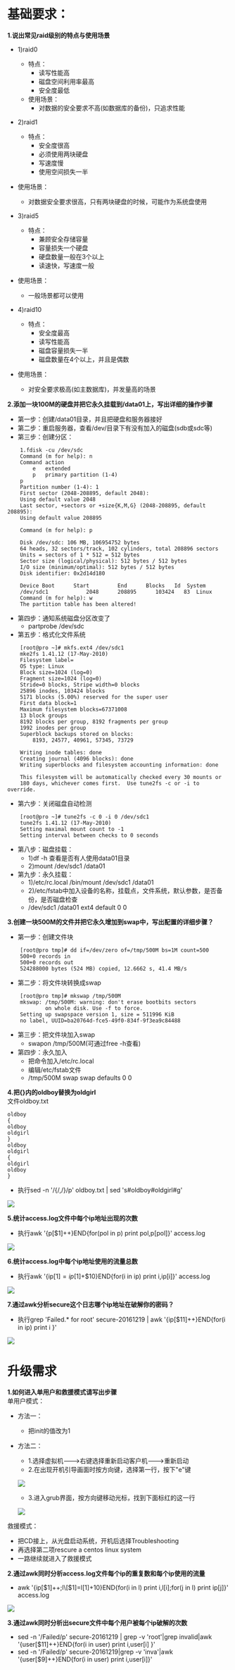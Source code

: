 # 基础要求：
__1.说出常见raid级别的特点与使用场景__<br>
- 1)raid0
    - 特点：
	    - 读写性能高
	    - 磁盘空间利用率最高
	    - 安全度最低
    - 使用场景：
	    - 对数据的安全要求不高(如数据库的备份)，只追求性能

- 2)raid1
    - 特点：
	    - 安全度很高
	    - 必须使用两块硬盘
	    - 写速度慢
	    - 使用空间损失一半
- 使用场景：
	- 对数据安全要求很高，只有两块硬盘的时候，可能作为系统盘使用

- 3)raid5
    - 特点：
    	- 兼顾安全存储容量
    	- 容量损失一个硬盘
    	- 硬盘数量一般在3个以上
    	- 读速快，写速度一般
- 使用场景：
	- 一般场景都可以使用

- 4)raid10
    - 特点：
	    - 安全度最高
	    - 读写性能高
	    - 磁盘容量损失一半
	    - 磁盘数量在4个以上，并且是偶数
- 使用场景：
	- 对安全要求极高(如主数据库)，并发量高的场景

__2.添加一块100M的硬盘并把它永久挂载到/data01上，写出详细的操作步骤__<br>
- 第一步：创建/data01目录，并且把硬盘和服务器接好
- 第二步：重启服务器，查看/dev/目录下有没有加入的磁盘(sdb或sdc等)
- 第三步：创建分区：

```
	1.fdisk -cu /dev/sdc
	Command (m for help): n
	Command action
		e   extended
		p   primary partition (1-4)
	p
	Partition number (1-4): 1
	First sector (2048-208895, default 2048):
	Using default value 2048
	Last sector, +sectors or +size{K,M,G} (2048-208895, default 208895):
	Using default value 208895

	Command (m for help): p

	Disk /dev/sdc: 106 MB, 106954752 bytes
	64 heads, 32 sectors/track, 102 cylinders, total 208896 sectors
	Units = sectors of 1 * 512 = 512 bytes
	Sector size (logical/physical): 512 bytes / 512 bytes
	I/O size (minimum/optimal): 512 bytes / 512 bytes
	Disk identifier: 0x2d14d180

	Device Boot      Start         End      Blocks   Id  System
	/dev/sdc1            2048      208895      103424   83  Linux
	Command (m for help): w
	The partition table has been altered!
```

- 第四步：通知系统磁盘分区改变了
	- partprobe /dev/sdc
- 第五步：格式化文件系统
```
	[root@pro ~]# mkfs.ext4 /dev/sdc1
	mke2fs 1.41.12 (17-May-2010)
	Filesystem label=
	OS type: Linux
	Block size=1024 (log=0)
	Fragment size=1024 (log=0)
	Stride=0 blocks, Stripe width=0 blocks
	25896 inodes, 103424 blocks
	5171 blocks (5.00%) reserved for the super user
	First data block=1
	Maximum filesystem blocks=67371008
	13 block groups
	8192 blocks per group, 8192 fragments per group
	1992 inodes per group
	Superblock backups stored on blocks:
		8193, 24577, 40961, 57345, 73729

	Writing inode tables: done
	Creating journal (4096 blocks): done
	Writing superblocks and filesystem accounting information: done

	This filesystem will be automatically checked every 30 mounts or
	180 days, whichever comes first.  Use tune2fs -c or -i to override.
```

- 第六步：关闭磁盘自动检测
```
	[root@pro ~]# tune2fs -c 0 -i 0 /dev/sdc1
	tune2fs 1.41.12 (17-May-2010)
	Setting maximal mount count to -1
	Setting interval between checks to 0 seconds
```

- 第八步：磁盘挂载：
	- 1)df -h 查看是否有人使用data01目录
	- 2)mount /dev/sdc1 /data01
- 第九步：永久挂载：
	- 1)/etc/rc.local /bin/mount /dev/sdc1 /data01
	- 2)/etc/fstab中加入设备的名称，挂载点，文件系统，默认参数，是否备份，是否磁盘检查
	- /dev/sdc1 /data01 ext4 default 0 0

__3.创建一块500M的文件并把它永久增加到swap中，写出配置的详细步骤？__<br>
- 第一步：创建文件块
```
	[root@pro tmp]# dd if=/dev/zero of=/tmp/500M bs=1M count=500
	500+0 records in
	500+0 records out
	524288000 bytes (524 MB) copied, 12.6662 s, 41.4 MB/s
```

- 第二步：将文件块转换成swap
```
	[root@pro tmp]# mkswap /tmp/500M
	mkswap: /tmp/500M: warning: don't erase bootbits sectors
			on whole disk. Use -f to force.
	Setting up swapspace version 1, size = 511996 KiB
	no label, UUID=ba20764d-fce5-49f0-834f-9f3ea9c84488
```

- 第三步：把文件块加入swap
	- swapon /tmp/500M(可通过free -h查看)
- 第四步：永久加入
	- 把命令加入/etc/rc.local
	- 编辑/etc/fstab文件
	- /tmp/500M               swap                    swap    defaults        0 0


__4.把{}内的oldboy替换为oldgirl__<br>
文件oldboy.txt<br>
```
oldboy
{
oldboy
oldgirl
}
oldboy
oldgirl
{
oldgirl
oldboy
}
```

- 执行sed -n '/{/,/}/p' oldboy.txt | sed 's#oldboy#oldgirl#g'

![](../img/2.1.1.PNG)

__5.统计access.log文件中每个ip地址出现的次数__<br>
- 执行awk '{p\[$1]++}END{for(pol in p) print pol,p\[pol]}'  access.log

![](../img/2.1.2.PNG)

__6.统计access.log中每个ip地址使用的流量总数__<br>
- 执行awk '{ip[$1]=ip[$1]+$10}END{for(i in ip) print i,ip\[i]}'  access.log

![](../img/2.1.3.PNG)

__7.通过awk分析secure这个日志哪个ip地址在破解你的密码？__<br>
- 执行grep 'Failed.* for root' secure-20161219 | awk '{ip\[$11]++}END{for(i in ip) print i }'

![](../img/2.1.4.PNG)

# 升级需求

__1.如何进入单用户和救援模式请写出步骤__<br>
单用户模式：<br>
- 方法一：
    - 把init的值改为1
- 方法二：
    - 1.选择虚拟机--->右键选择重新启动客户机--->重新启动
    - 2.在出现开机引导画面时按方向键，选择第一行，按下"e"键

    ![](../img/2.1.6.PNG)

    -  3.进入grub界面，按方向键移动光标，找到下面标红的这一行

    ![](../img/2.1.8.PNG)

救援模式：<br>
- 把CD接上，从光盘启动系统，开机后选择Troubleshooting
- 再选择第二项rescure a centos linux system
- 一路继续就进入了救援模式

__2.通过awk同时分析access.log文件每个ip的重复数和每个ip使用的流量__<br>
- awk '{ip\[$1]++;l\[$1]=l\[$1]+$10}END{for(i in l) print i,l\[i];for(j in l) print ip\[j]}' access.log

 ![](../img/2.1.5.PNG)

__3.通过awk同时分析出secure文件中每个用户被每个ip破解的次数__<br>

- sed -n '/Failed/p' secure-20161219 | grep -v 'root'|grep invalid|awk '{user\[$11]++}END{for(i in user) print i,user\[i] }'
- sed -n '/Failed/p' secure-20161219|grep -v 'inva'|awk '{user\[$9]++}END{for(i in user) print i,user\[i]}'